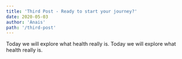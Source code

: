 ```yaml
---
title: 'Third Post - Ready to start your journey?'
date: 2020-05-03
author: 'Anais'
path: '/third-post'
---
```


Today we will explore what health really is. Today we will explore what health really is.
